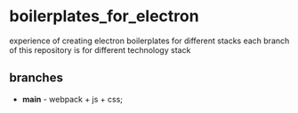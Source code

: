 # boilerplates_for_electron
experience of creating electron boilerplates for different stacks
each branch of this repository is for different technology stack

## branches

* **main** - webpack + js + css; 
